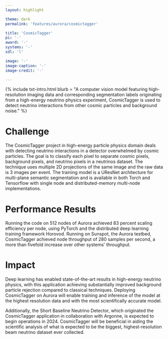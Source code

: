 ```yaml
---
layout: highlight

theme: dark
permalink: 'features/aurora/cosmictagger'

title: 'CosmicTagger'
pi: '-'
award: '-'
systems: '-'
sdl: 'l'

image: '-' 
image-caption: '-'
image-credit: '-'

---
```


{% include txt-intro.html 
    blurb = "A computer vision model featuring high-resolution imaging data and corresponding segmentation labels originating from a high-energy neutrino physics experiment, CosmicTagger is used to detect neutrino interactions from other cosmic particles and background noise."
%}



# Challenge
The CosmicTagger project in high-energy particle physics domain deals with detecting neutrino interactions in a detector overwhelmed by cosmic particles. The goal is to classify each pixel to separate cosmic pixels, background pixels, and neutrino pixels in a neutrinos dataset. The technique uses multiple 2D projections of the same image and the raw data is 3 images per event. The training model is a UResNet architecture for multi-plane semantic segmentation and is available in both Torch and Tensorflow with single node and distributed-memory multi-node implementations.



# Performance Results
Running the code on 512 nodes of Aurora achieved 83 percent scaling efficiency per node, using PyTorch and the distributed deep learning training framework Horovod. Running on Sunspot, the Aurora testbed, CosmicTagger achieved node throughput of 280 samples per second, a more than fivefold increase over other systems' throughput.


# Impact
Deep learning has enabled state-of-the-art results in high-energy neutrino physics, with this application achieving substantially improved background particle rejection compared to classical techniques. Deploying CosmicTagger on Aurora will enable training and inference of the model at the highest resolution data and with the most scientifically accurate model.

Additionally, the Short Baseline Neutrino Detector, which originated the CosmicTagger application in collaboration with Argonne, is expected to begin operations in 2024. CosmicTagger will be beneficial in aiding the scientific analysis of what is expected to be the biggest, highest-resolution beam neutrino dataset ever collected.

